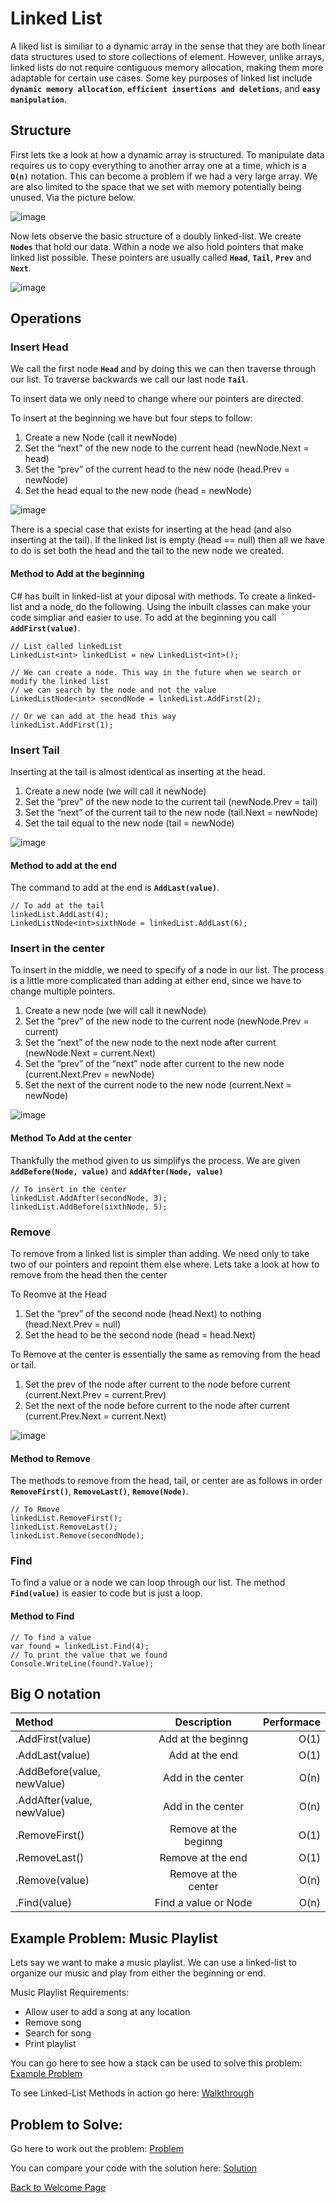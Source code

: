 # Linked List

A liked list is similiar to a dynamic array in the sense that they are both linear data structures used to store collections of element. However, unlike arrays, linked lists do not require contiguous memory allocation, making them more adaptable for certain use cases. Some key purposes of linked list include **`dynamic memory allocation`**, **`efficient insertions and deletions`**, and **`easy manipulation`**. 

## Structure 

First lets tke a look at how a dynamic array is structured. To manipulate data requires us to copy everything to another array one at a time, which is a **`O(n)`** notation. This can become a problem if we had a very large array. We are also limited to the space that we set with memory potentially being unused. Via the picture below.

![image](Images/array.png)
<!--- Reference 
https://medium.com/@michaelmaurice410/unlocking-the-power-of-dynamic-arrays-list-in-c-a-journey-of-growth-and-flexibility-55502c4423da --->

Now lets observe the basic structure of a doubly linked-list. We create **`Nodes`** that hold our data. Within a node we also hold pointers that make linked list possible. These pointers are usually called **`Head`**, **`Tail`**, **`Prev`** and **`Next`**.

![image](Images/basic_structure.png)
<!--- Reference 
https://www.softwaretestinghelp.com/doubly-linked-list-2/ --->

## Operations

### Insert Head

We call the first node **`Head`** and by doing this we can then traverse through our list. To traverse backwards we call our last node **`Tail`**.

To insert data we only need to change where our pointers are directed. 

To insert at the beginning we have but four steps to follow:

 1. Create a new Node (call it newNode)
 2. Set the “next” of the new node to the current head (newNode.Next = head)
 3. Set the “prev” of the current head to the new node (head.Prev = newNode)
 4. Set the head equal to the new node (head = newNode)

![image](Images/insertHead.png) 
<!--- Reference 
https://www.softwaretestinghelp.com/doubly-linked-list-2/ --->

There is a special case that exists for inserting at the head (and also inserting at the tail). If the linked list is empty (head == null) then all we have to do is set both the head and the tail to the new node we created.

#### Method to Add at the beginning

C# has built in linked-list at your diposal with methods. To create a linked-list and a node, do the following. Using the inbuilt classes can make your code simpliar and easier to use. To add at the beginning you call **``AddFirst(value)``**. 

```Csharp
// List called linkedList
LinkedList<int> linkedList = new LinkedList<int>();

// We can create a node. This way in the future when we search or modify the linked list 
// we can search by the node and not the value 
LinkedListNode<int> secondNode = linkedList.AddFirst(2);

// Or we can add at the head this way
linkedList.AddFirst(1); 
```

### Insert Tail

Inserting at the tail is almost identical as inserting at the head.

 1. Create a new node (we will call it newNode)
 2. Set the “prev” of the new node to the current tail (newNode.Prev = tail)
 3. Set the “next” of the current tail to the new node (tail.Next = newNode)
 4. Set the tail equal to the new node (tail = newNode)

![image](Images/insertTail.png) 
<!--- Reference 
https://www.softwaretestinghelp.com/doubly-linked-list-2/ --->

#### Method to add at the end

The command to add at the end is **``AddLast(value)``**. 

```Csharp
// To add at the tail
linkedList.AddLast(4);
LinkedListNode<int>sixthNode = linkedList.AddLast(6);
```

### Insert in the center

To insert in the middle, we need to specify of a node in our list. The process is a little more complicated than adding at either end, since we have to change multiple pointers.

 1. Create a new node (we will call it newNode)
 2. Set the “prev” of the new node to the current node (newNode.Prev = current)
 3. Set the “next” of the new node to the next node after current (newNode.Next = current.Next)
 4. Set the “prev” of the “next” node after current to the new node (current.Next.Prev = newNode)
 5. Set the next of the current node to the new node (current.Next = newNode)

![image](Images/insertCenter.png) 
<!--- Reference 
https://www.softwaretestinghelp.com/doubly-linked-list-2/ --->

#### Method To Add at the center

Thankfully the method given to us simplifys the process. We are given **``AddBefore(Node, value)``**
and **``AddAfter(Node, value)``**

```Csharp
// To insert in the center
linkedList.AddAfter(secondNode, 3);
linkedList.AddBefore(sixthNode, 5);
```

### Remove

To remove from a linked list is simpler than adding. We need only to take two of our pointers and repoint them else where. Lets take a look at how to remove from the head then the center

To Reomve at the Head
 1. Set the “prev” of the second node (head.Next) to nothing (head.Next.Prev = null)
 2. Set the head to be the second node (head = head.Next)

To Remove at the center is essentially the same as removing from the head or tail.
 1. Set the prev of the node after current to the node before current (current.Next.Prev = current.Prev)
 2. Set the next of the node before current to the node after current (current.Prev.Next = current.Next)
 
![image](Images/remove.png) 
<!--- Reference 
https://www.softwaretestinghelp.com/doubly-linked-list-2/ --->

#### Method to Remove

The methods to remove from the head, tail, or center are as follows in order **``RemoveFirst()``**, **``RemoveLast()``**, **``Remove(Node)``**.
```Csharp
// To Rmove 
linkedList.RemoveFirst();
linkedList.RemoveLast();
linkedList.Remove(secondNode);
```

### Find

To find a value or a node we can loop through our list. The method **``Find(value)``** is easier to code but is just a loop.

#### Method to Find

```Csharp
// To find a value
var found = linkedList.Find(4);
// To print the value that we found 
Console.WriteLine(found?.Value);
```

## Big O notation

|   Method    |     Description    |  Performace  |
|:------------|:------------------:|-------------:|
|.AddFirst(value)|Add at the beginng|O(1)|
|.AddLast(value)|Add at the end|O(1)|
|.AddBefore(value, newValue)| Add in the center|O(n)
.AddAfter(value, newValue)|Add in the center|O(n)|
|.RemoveFirst()|Remove at the beginng|O(1)|
|.RemoveLast()|Remove at the end|O(1)|
|.Remove(value)|Remove at the center|O(n)|
|.Find(value)|Find a value or Node|O(n)|

## Example Problem: Music Playlist
Lets say we want to make a music playlist. We can use a linked-list to organize our music and play from either the beginning or end. 

Music Playlist Requirements:
- Allow user to add a song at any location
- Remove song
- Search for song
- Print playlist

You can go here to see how a stack can be used to solve this problem: [Example Problem](Linked-List/linked-list_example_problem/Program.cs)

To see Linked-List Methods in action go here: [Walkthrough](Linked-List/linked-list_walkthrough/Program.cs)

## Problem to Solve: 



Go here to work out the problem: [Problem](Linked-List/linked-list_problem/Program.cs)

You can compare your code with the solution here: [Solution](Linked-List/linked-list_solution/Solution.cs)

[Back to Welcome Page](0-welcome.md)